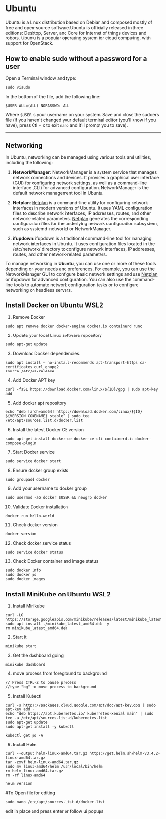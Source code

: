 # Ubuntu

Ubuntu is a Linux distribution based on Debian and composed mostly of free and open-source software.Ubuntu is officially released in three editions: Desktop, Server, and Core for Internet of things devices and robots. Ubuntu is a popular operating system for cloud computing, with support for OpenStack.

## How to enable sudo without a password for a user

Open a Terminal window and type:

```
sudo visudo
```

In the bottom of the file, add the following line:

```
$USER ALL=(ALL) NOPASSWD: ALL
```

Where `$USER` is your username on your system. Save and close the sudoers file (if you haven't changed your default terminal editor (you'll know if you have), press Ctl + x to exit `nano` and it'll prompt you to save).

---
## Networking

In Ubuntu, networking can be managed using various tools and utilities, including the following:

1. **NetworkManager**: NetworkManager is a system service that manages network connections and devices. It provides a graphical user interface (GUI) for configuring network settings, as well as a command-line interface (CLI) for advanced configuration. NetworkManager is the default network management tool in Ubuntu.

2. **Netplan**: [Netplan](../netplan) is a command-line utility for configuring network interfaces in modern versions of Ubuntu. It uses YAML configuration files to describe network interfaces, IP addresses, routes, and other network-related parameters. [Netplan](../netplan) generates the corresponding configuration files for the underlying network configuration subsystem, such as systemd-networkd or NetworkManager.

3. **ifupdown**: ifupdown is a traditional command-line tool for managing network interfaces in Ubuntu. It uses configuration files located in the ﻿/etc/network/ directory to configure network interfaces, IP addresses, routes, and other network-related parameters.

To manage networking in **Ubuntu**, you can use one or more of these tools depending on your needs and preferences. For example, you can use the NetworkManager GUI to configure basic network settings and use [Netplan](../netplan) or ifupdown for advanced configuration. You can also use the command-line tools to automate network configuration tasks or to configure networking on headless servers.

## Install Docker on Ubuntu WSL2

1) Remove Docker
```
sudo apt remove docker docker-engine docker.io containerd runc
```
2) Update your local Linux software repository
```
sudo apt-get update
```
3) Download Docker dependencies.
```
sudo apt install — no-install-recommends apt-transport-https ca-certificates curl gnupg2
source /etc/os-release
```
4) Add Docker APT key
```
curl -fsSL https://download.docker.com/linux/${ID}/gpg | sudo apt-key add
```
5) Add docker apt repository
```
echo “deb [arch=amd64] https://download.docker.com/linux/${ID} ${VERSION_CODENAME} stable” | sudo tee /etc/apt/sources.list.d/docker.list
```
6) Install the latest Docker CE version
```
sudo apt-get install docker-ce docker-ce-cli containerd.io docker-compose-plugin
```
7) Start Docker service
```
sudo service docker start
```
8) Ensure docker group exists
```
sudo groupadd docker
```
9) Add your username to docker group
```
sudo usermod -aG docker $USER && newgrp docker
```
10) Validate Docker installation
```
docker run hello-world
```
11) Check docker version
```
docker version
```
12) Check docker service status
```
sudo service docker status
```
13) Check Docker container and image status
```
sudo docker info
sudo docker ps
sudo docker images
```

## Install MiniKube on Ubuntu WSL2

1) Install Minikube
```
curl -LO https://storage.googleapis.com/minikube/releases/latest/minikube_latest_amd64.deb
sudo apt install ./minikube_latest_amd64.deb -y
rm minikube_latest_amd64.deb
```
2) Start it
```
minikube start
```
3) Get the dashboard going
```
minikube dashboard
```
4) move process from foreground to background
```
// Press CTRL-Z to pause process
//type "bg" to move process to background
```
5) Install Kubectl
```
curl -s https://packages.cloud.google.com/apt/doc/apt-key.gpg | sudo apt-key add -
echo "deb https://apt.kubernetes.io/ kubernetes-xenial main" | sudo tee -a /etc/apt/sources.list.d/kubernetes.list
sudo apt-get update
sudo apt-get install -y kubectl

kubectl get po -A
```
6) Install Helm
```
curl --output helm-linux-amd64.tar.gz https://get.helm.sh/helm-v3.4.2-linux-amd64.tar.gz
tar -zxvf helm-linux-amd64.tar.gz
sudo mv linux-amd64/helm /usr/local/bin/helm
rm helm-linux-amd64.tar.gz
rm -rf linux-amd64

helm version
```

#To Open file for editing
```
sudo nano /etc/apt/sources.list.d/docker.list
```
edit in place and press enter or follow ui popups
